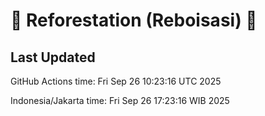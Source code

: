 
# 🌳 Reforestation (Reboisasi) 🌲

## Last Updated

GitHub Actions time: Fri Sep 26 10:23:16 UTC 2025

Indonesia/Jakarta time: Fri Sep 26 17:23:16 WIB 2025
